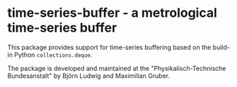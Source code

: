 # time-series-buffer - a metrological time-series buffer

This package provides support for time-series buffering based on the build-in Python `collections.deque`. 

The package is developed and maintained at the "Physikalisch-Technische Bundesanstalt" by Björn Ludwig and Maximilian Gruber. 